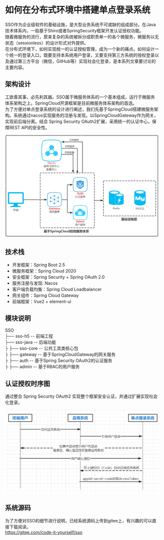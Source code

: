 # 如何在分布式环境中搭建单点登录系统

SSO作为企业级软件的基础设施，是大型业务系统不可或缺的组成部分。在Java技术体系内，一般基于Shiro或者SpringSecurity框架开发认证授权功能。  
随着微服务的流行，原来复杂的系统被拆分成职责单一的各个微服务，微服务以无状态（sessionless）的设计形式对外提供。  
在分布式环境下，如何实现统一的认证授权管理，成为一个新的痛点。如何设计一个统一的登录入口，既要支持本系统用户登录，又要支持第三方系统的授权登录以及通过第三方平台（微信，GitHub等）实现社会化登录，是本系列文章要讨论的主要内容。

## 架构设计
工欲善其事，必先利其器。SSO属于微服务体系的一个基本组成，运行于微服务体系架构之上。SpringCloud开源框架是目前微服务体系架构的首选。  
为了方便对单点登录系统的设计进行阐述，我们先基于SpringCloud搭建微服务架构。系统通过nacos实现服务的注册与发现。以SpringCloudGateway作为网关，实现前后端分离。结合 Spring Security OAuth2扩展，采用统一的认证中心，保障REST API的安全性。

![](../架构图.png)

## 技术栈
* 开发框架：Spring Boot 2.5
* 微服务框架：Spring Cloud 2020
* 安全框架：Spring Security + Spring OAuth 2.0
* 服务注册与发现: Nacos
* 客户端负载均衡：Spring Cloud Loadbalancer
* 网关组件：Spring Cloud Gateway
* 前端框架：Vue2 + element-ui
## 模块说明
SSO  
├── sso-h5 -- 前端工程  
├── sso-java -- 后端功能  
├    ├── sso-core -- 公共工具类核心包  
├    ├── gateway -- 基于SpringCloudGateway的网关服务  
├    ├── auth -- 基于Spring Security OAuth2的认证服务  
├    ├── admin -- 基于RBAC的用户服务
## 认证授权时序图
通过整合 Spring Security OAuth2 实现整个框架安全认证，并通过扩展实现社会化登录。

![](../认证授权时序图.png)

## 系统源码
为了方便对SSO的细节进行说明，已经系统源码上传到gitee上，有兴趣的可以直接下载阅读。  
https://gitee.com/code-it-yourself/sso

